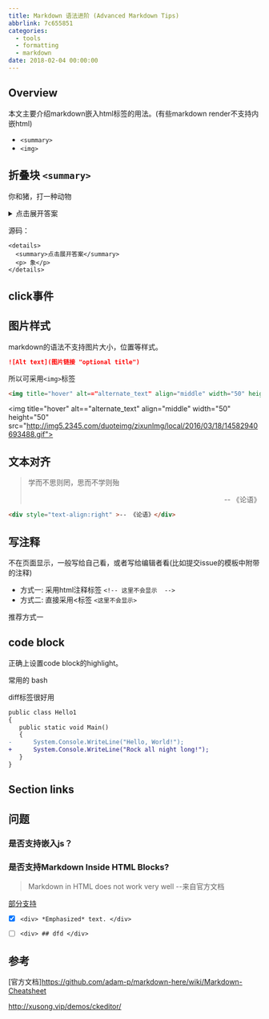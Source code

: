 ```yaml
---
title: Markdown 语法进阶 (Advanced Markdown Tips)
abbrlink: 7c655851
categories:
  - tools
  - formatting
  - markdown
date: 2018-02-04 00:00:00
---
```

## Overview

<!--
## Inline HTML

You can also use raw HTML in your Markdown, and it'll mostly work pretty well.

-->

本文主要介绍markdown嵌入html标签的用法。(有些markdown render不支持内嵌html)
- `<summary>`
- `<img>`


## 折叠块 `<summary>`


你和猪，打一种动物
<details>
  <summary>点击展开答案</summary>
  <p> 象</p>
</details>

源码：
```
<details>
  <summary>点击展开答案</summary>
  <p> 象</p>
</details>
```

## click事件


## 图片样式
markdown的语法不支持图片大小，位置等样式。
```md
![Alt text](图片链接 "optional title")
```
所以可采用`<img>`标签

```html
<img title="hover" alt=="alternate_text" align="middle" width="50" height="50" src="http://img5.2345.com/duoteimg/zixunImg/local/2016/03/18/14582940693488.gif">
```

<img title="hover" alt=="alternate_text" align="middle" width="50" height="50" src="http://img5.2345.com/duoteimg/zixunImg/local/2016/03/18/14582940693488.gif">


## 文本对齐

> 学而不思则罔，思而不学则殆  <div style="text-align:right" >-- 《论语》</div>

```html
<div style="text-align:right" >-- 《论语》</div>
```

## 写注释
不在页面显示，一般写给自己看，或者写给编辑者看(比如提交issue的模板中附带的注释)

- 方式一: 采用html注释标签    `<!-- 这里不会显示  -->`
- 方式二: 直接采用<标签   `<这里不会显示>`

推荐方式一

## code block

正确上设置code block的highlight。


常用的 bash


diff标签很好用
```diff
public class Hello1
{
   public static void Main()
   {
-      System.Console.WriteLine("Hello, World!");
+      System.Console.WriteLine("Rock all night long!");
   }
}
```

## Section links


##

## 问题

### 是否支持嵌入js？


### 是否支持Markdown Inside HTML Blocks?

> Markdown in HTML does not work very well  --来自官方文档

[部分支持](https://stackoverflow.com/questions/29368902/how-can-i-wrap-my-markdown-in-an-html-div)


- [x] `<div> *Emphasized* text. </div>`
- [ ] `<div> ## dfd </div>`


## 参考



[官方文档]https://github.com/adam-p/markdown-here/wiki/Markdown-Cheatsheet

http://xusong.vip/demos/ckeditor/
